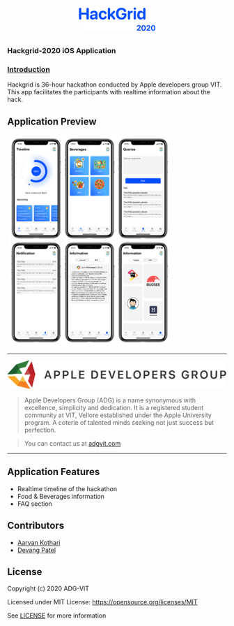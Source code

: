 # <p align = "center"><img src = "Screenshots/logo.png" width = "35%" height = "35%"></p>

### Hackgrid-2020 iOS Application

### <ins>Introduction<ins>

Hackgrid is 36-hour hackathon conducted by Apple developers group VIT. This app facilitates the participants with realtime information about the hack.

## Application Preview

<p align = "left">
<img src = "Screenshots/screenshots.png" width = "75%" height = "75%">
</p>


<hr>
<p align = "left">
<img src = "Screenshots/ADG.png" width = "100%" height = "100%">
</p>

> Apple Developers Group (ADG) is a name synonymous with excellence, simplicity and dedication. It is a registered student community at VIT, Vellore established under the Apple University program. A coterie of talented minds seeking not just success but perfection.

> You can contact us at [adgvit.com](https://adgvit.com/contact.html)

<hr>

## Application Features
- Realtime timeline of the hackathon
- Food & Beverages information
- FAQ section

## Contributors
* [Aaryan Kothari](https://github.com/aaryankotharii)
* [Devang Patel](https://github.com/pateldevang)

## License 

Copyright (c) 2020 ADG-VIT

Licensed under MIT License: https://opensource.org/licenses/MIT

See [LICENSE](https://github.com/pateldevang/Hackgrid/blob/master/LICENSE) for more information


